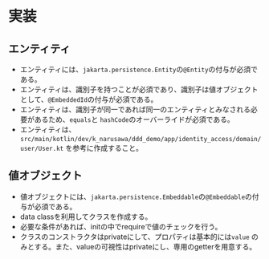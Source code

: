 # 実装

## エンティティ

- エンティティには、`jakarta.persistence.Entity`の`@Entity`の付与が必須である。
- エンティティは、識別子を持つことが必須であり、識別子は値オブジェクトとして、`@EmbeddedId`の付与が必須である。
- エンティティは、識別子が同一であれば同一のエンティティとみなされる必要があるため、`equals`と
  `hashCode`のオーバーライドが必須である。
- エンティティは、`src/main/kotlin/dev/k_narusawa/ddd_demo/app/identity_access/domain/user/User.kt`
  を参考に作成すること。

## 値オブジェクト

- 値オブジェクトには、`jakarta.persistence.Embeddable`の`@Embeddable`の付与が必須である。
- data classを利用してクラスを作成する。
- 必要な条件があれば、initの中でrequireで値のチェックを行う。
- クラスのコンストラクタはprivateにして、プロパティは基本的には`value`
  のみとする。また、valueの可視性はprivateにし、専用のgetterを用意する。
